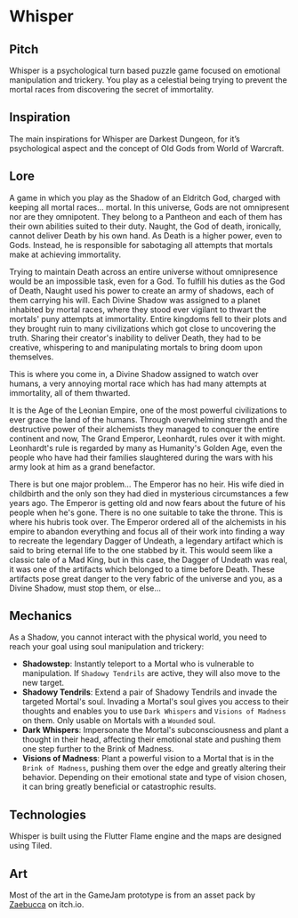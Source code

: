 # Whisper

## Pitch

Whisper is a psychological turn based puzzle game focused on emotional manipulation and trickery. You play as a celestial being trying to prevent the mortal races from discovering the secret of immortality.

## Inspiration

The main inspirations for Whisper are Darkest Dungeon, for it’s psychological aspect and the concept of Old Gods from World of Warcraft.

## Lore

A game in which you play as the Shadow of an Eldritch God, charged with keeping all mortal races... mortal. In this universe, Gods are not omnipresent nor are they omnipotent. They belong to a Pantheon and each of them has their own abilities suited to their duty. Naught, the God of death, ironically, cannot deliver Death by his own hand. As Death is a higher power, even to Gods. Instead, he is responsible for sabotaging all attempts that mortals make at achieving immortality.

Trying to maintain Death across an entire universe without omnipresence would be an impossible task, even for a God. To fulfill his duties as the God of Death, Naught used his power to create an army of shadows, each of them carrying his will. Each Divine Shadow was assigned to a planet inhabited by mortal races, where they stood ever vigilant to thwart the mortals' puny attempts at immortality. Entire kingdoms fell to their plots and they brought ruin to many civilizations which got close to uncovering the truth. Sharing their creator's inability to deliver Death, they had to be creative, whispering to and manipulating mortals to bring doom upon themselves.

This is where you come in, a Divine Shadow assigned to watch over humans, a very annoying mortal race which has had many attempts at immortality, all of them thwarted.

It is the Age of the Leonian Empire, one of the most powerful civilizations to ever grace the land of the humans. Through overwhelming strength and the destructive power of their alchemists they managed to conquer the entire continent and now, The Grand Emperor, Leonhardt, rules over it with might. Leonhardt's rule is regarded by many as Humanity's Golden Age, even the people who have had their families slaughtered during the wars with his army look at him as a grand benefactor.

There is but one major problem... The Emperor has no heir. His wife died in childbirth and the only son they had died in mysterious circumstances a few years ago. The Emperor is getting old and now fears about the future of his people when he's gone. There is no one suitable to take the throne. This is where his hubris took over. The Emperor ordered all of the alchemists in his empire to abandon everything and focus all of their work into finding a way to recreate the legendary Dagger of Undeath, a legendary artifact which is said to bring eternal life to the one stabbed by it. This would seem like a classic tale of a Mad King, but in this case, the Dagger of Undeath was real, it was one of the artifacts which belonged to a time before Death. These artifacts pose great danger to the very fabric of the universe and you, as a Divine Shadow, must stop them, or else...

## Mechanics

As a Shadow, you cannot interact with the physical world, you need to reach your goal using soul manipulation and trickery:

- **Shadowstep**: Instantly teleport to a Mortal who is vulnerable to manipulation. If `Shadowy Tendrils` are active, they will also move to the new target.  
- **Shadowy Tendrils**: Extend a pair of Shadowy Tendrils and invade the targeted Mortal's soul. Invading a Mortal's soul gives you access to their thoughts and enables you to use `Dark Whispers` and `Visions of Madness` on them. Only usable on Mortals with a `Wounded` soul.  
- **Dark Whispers**: Impersonate the Mortal's subconsciousness and plant a thought in their head, affecting their emotional state and pushing them one step further to the Brink of Madness.  
- **Visions of Madness**: Plant a powerful vision to a Mortal that is in the `Brink of Madness`, pushing them over the edge and greatly altering their behavior. Depending on their emotional state and type of vision chosen, it can bring greatly beneficial or catastrophic results.

## Technologies

Whisper is built using the Flutter Flame engine and the maps are designed using Tiled.

## Art

Most of the art in the GameJam prototype is from an asset pack by [Zaebucca](https://zaebucca.itch.io/adventure-begins) on itch.io. 
